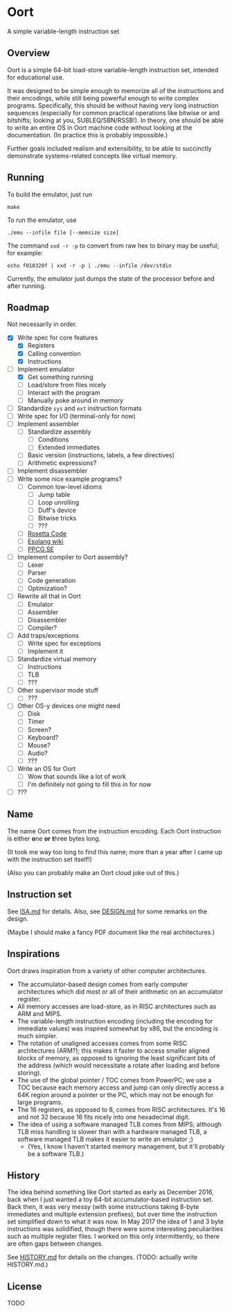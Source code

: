 # Oort
A simple variable-length instruction set

## Overview

Oort is a simple 64-bit load-store variable-length instruction set, intended for educational use.

It was designed to be simple enough to memorize all of the instructions and their encodings, while still being powerful enough to write complex programs. Specifically, this should be without having very long instruction sequences (especially for common practical operations like bitwise or and bitshifts; looking at you, SUBLEQ/SBN/RSSB!). In theory, one should be able to write an entire OS in Oort machine code without looking at the documentation. (In practice this is probably impossible.)

Further goals included realism and extensibility, to be able to succinctly demonstrate systems-related concepts like virtual memory.

## Running

To build the emulator, just run

    make

To run the emulator, use

    ./emu --infile file [--memsize size]

The command `xxd -r -p` to convert from raw hex to binary may be useful; for example:

    echo f010320f | xxd -r -p | ./emu --infile /dev/stdin

Currently, the emulator just dumps the state of the processor before and after running.

## Roadmap

Not necessarily in order.

- [x] Write spec for core features
  - [x] Registers
  - [x] Calling convention
  - [x] Instructions
- [ ] Implement emulator
  - [x] Get something running
  - [ ] Load/store from files nicely
  - [ ] Interact with the program
  - [ ] Manually poke around in memory
- [ ] Standardize `sys` and `ext` instruction formats
- [ ] Write spec for I/O (terminal-only for now)
- [ ] Implement assembler
  - [ ] Standardize assembly
    - [ ] Conditions
    - [ ] Extended immediates
  - [ ] Basic version (instructions, labels, a few directives)
  - [ ] Arithmetic expressions?
- [ ] Implement disassembler
- [ ] Write some nice example programs?
  - [ ] Common low-level idioms
    - [ ] Jump table
    - [ ] Loop unrolling
    - [ ] Duff's device
    - [ ] Bitwise tricks
    - [ ] ???
  - [ ] [Rosetta Code](https://rosettacode.org/wiki/Rosetta_Code)
  - [ ] [Esolang wiki](https://esolangs.org/wiki/Popular_problem)
  - [ ] [PPCG.SE](https://codegolf.stackexchange.com)
- [ ] Implement compiler to Oort assembly?
  - [ ] Lexer
  - [ ] Parser
  - [ ] Code generation
  - [ ] Optimization?
- [ ] Rewrite all that in Oort
  - [ ] Emulator
  - [ ] Assembler
  - [ ] Disassembler
  - [ ] Compiler?
- [ ] Add traps/exceptions
  - [ ] Write spec for exceptions
  - [ ] Implement it
- [ ] Standardize virtual memory
  - [ ] Instructions
  - [ ] TLB
  - [ ] ???
- [ ] Other supervisor mode stuff
  - [ ] ???
- [ ] Other OS-y devices one might need
  - [ ] Disk
  - [ ] Timer
  - [ ] Screen?
  - [ ] Keyboard?
  - [ ] Mouse?
  - [ ] Audio?
  - [ ] ???
- [ ] Write an OS for Oort
  - [ ] Wow that sounds like a lot of work
  - [ ] I'm definitely not going to fill this in for now
- [ ] ???

## Name

The name Oort comes from the instruction encoding. Each Oort instruction is either **o**ne **or** **t**hree bytes long.

(It took me way too long to find this name; more than a year after I came up with the instruction set itself!)

(Also you can probably make an Oort cloud joke out of this.)

## Instruction set

See [ISA.md](ISA.md) for details. Also, see [DESIGN.md](DESIGN.md) for some remarks on the design.

(Maybe I should make a fancy PDF document like the real architectures.)

## Inspirations

Oort draws inspiration from a variety of other computer architectures.
- The accumulator-based design comes from early computer architectures which did most or all of their arithmetic on an accumulator register.
- All memory accesses are load-store, as in RISC architectures such as ARM and MIPS.
- The variable-length instruction encoding (including the encoding for immediate values) was inspired somewhat by x86, but the encoding is much simpler.
- The rotation of unaligned accesses comes from some RISC architectures (ARM?); this makes it faster to access smaller aligned blocks of memory, as opposed to ignoring the least significant bits of the address (which would necessitate a rotate after loading and before storing).
- The use of the global pointer / TOC comes from PowerPC; we use a TOC because each memory access and jump can only directly access a 64K region around a pointer or the PC, which may not be enough for large programs.
- The 16 registers, as opposed to 8, comes from RISC architectures. It's 16 and not 32 because 16 fits nicely into one hexadecimal digit.
- The idea of using a software managed TLB comes from MIPS; although TLB miss handling is slower than with a hardware managed TLB, a software managed TLB makes it easier to write an emulator ;)
  - (Yes, I know I haven't started memory management, but it'll probably be a software TLB.)

## History

The idea behind something like Oort started as early as December 2016, back when I just wanted a toy 64-bit accumulator-based instruction set. Back then, it was very messy (with some instructions taking 8-byte immediates and multiple extension prefixes), but over time the instruction set simplified down to what it was now. In May 2017 the idea of 1 and 3 byte instructions was solidified, though there were some interesting peculiarities such as multiple register files. I worked on this only intermittently, so there are often gaps between changes.

See [HISTORY.md](HISTORY.md) for details on the changes. (TODO: actually write HISTORY.md.)

## License

TODO
